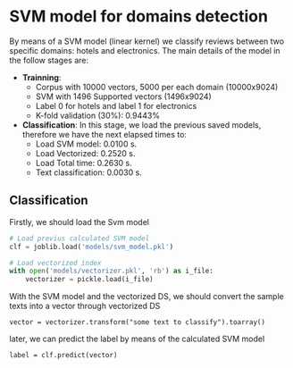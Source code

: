 SVM model for domains detection
=========================

By means of a SVM model (linear kernel) we classify reviews between two specific domains: hotels and electronics.
The main details of the model in the follow stages are:

* **Trainning**:
  * Corpus with 10000 vectors, 5000 per each domain (10000x9024)
  * SVM with 1496 Supported vectors (1496x9024)
  * Label 0 for hotels and label 1 for electronics
  * K-fold validation (30%): 0.9443%
* **Classification**: In this stage, we load the previous saved models, therefore we have the next elapsed times to: 
  * Load SVM model: 0.0100 s.
  * Load Vectorized: 0.2520 s.
  * Load Total time: 0.2630  s.
  * Text classification: 0.0030 s.
  
Classification
--------------------
Firstly, we should load the Svm model
```python
# Load previus calculated SVM model
clf = joblib.load('models/svm_model.pkl')

# Load vectorized index
with open('models/vectorizer.pkl', 'rb') as i_file:
    vectorizer = pickle.load(i_file)
```
With the SVM model and the vectorized DS, we should convert the sample texts into a vector through vectorized DS
```
vector = vectorizer.transform("some text to classify").toarray()
```
later, we can predict the label by means of the calculated SVM model

```
label = clf.predict(vector)
```
